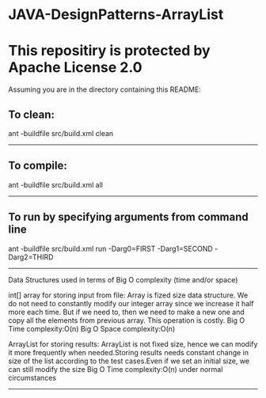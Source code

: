 # JAVA-DesignPatterns-ArrayList #

# This repositiry is protected by Apache License 2.0

Assuming you are in the directory containing this README:

## To clean:
ant -buildfile src/build.xml clean

-----------------------------------------------------------------------
## To compile: 
ant -buildfile src/build.xml all

-----------------------------------------------------------------------
## To run by specifying arguments from command line 
ant -buildfile src/build.xml run -Darg0=FIRST -Darg1=SECOND -Darg2=THIRD

-----------------------------------------------------------------------

Data Structures used in terms of Big O complexity (time and/or space)

int[] array for storing input from file:
Array is fized size data structure. We do not need to constantly modify our integer array since we increase it half more each time. But if we need to, then we need to make a new one and copy all the elements from previous array. This operation is costly.
Big O Time complexity:O(n)
Big O Space complexity:O(n)

ArrayList<String> for storing results:
ArrayList is not fixed size, hence we can modify it more frequently when needed.Storing results needs constant change in size of the list according to the test cases.Even if we set an initial size, we can still modify the size
Big O Time complexity:O(n) under normal circumstances

-----------------------------------------------------------------------

